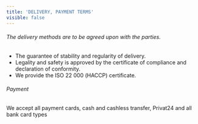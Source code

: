 ```yaml
---
title: 'DELIVERY, PAYMENT TERMS'
visible: false
---
```


###### The delivery methods are to be agreed upon with the parties. 

* The guarantee of stability and regularity of delivery. 
* Legality and safety is approved by the certificate of compliance and declaration of conformity.
* We provide the ISO 22 000 (НАССР) certificate.

###### Payment

We accept all payment cards, cash and cashless transfer, Privat24 and all bank card types